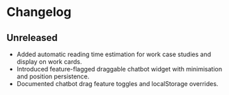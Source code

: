 # Changelog

## Unreleased

- Added automatic reading time estimation for work case studies and display on work cards.
- Introduced feature-flagged draggable chatbot widget with minimisation and position persistence.
- Documented chatbot drag feature toggles and localStorage overrides.
